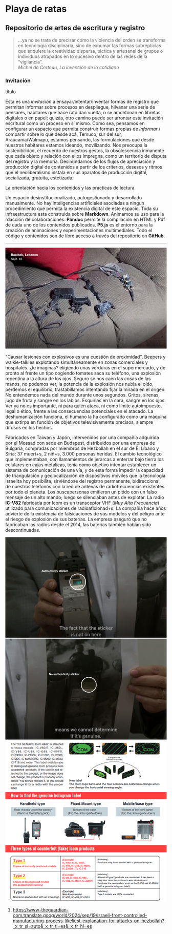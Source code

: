 # Playa de ratas
## Repositorio de artes de escritura y registro


<blockquote>
…ya no se trata de precisar cómo la violencia del orden se transforma en tecnología disciplinaria, sino de exhumar las formas subrepticias que adquiere la creatividad dispersa, táctica y artesanal de grupos o individuos atrapados en lo sucesivo dentro de las redes de la “vigilancia”.
<br/><cite>Michel de Certeau, La invención de lo cotidiano</cite>
</blockquote>
  

### Invitación

titulo

Esta es una _invitación_ a ensayar/intentar/inventar formas de registro que permitan informar sobre procesos en despliegue, hilvanar una serie de pensares, habitares que hace rato dan vuelta, o se amontonan en libretas, digitales o en papel; quizás, otro camino puede ser afrontar esta invitación escritural como un proceso en sí mismo. Como sea, pensamos en configurar un espacio que permita construir formas propias de _informar_ / compartir sobre lo que desde acá, Temuco, sur del sur, Araucanía/Walmapu, estamos pensando, las formulaciones que desde nuestros habitares estamos ideando, movilizando. Nos preocupa la sostenibilidad, el recuerdo de nuestros gestos, la obsolescencia inmanente que cada objeto y relación con ellos impregna, como un territorio de disputa del registro y la memoria. Desinundarnos de los flujos de apreciación y producción digital de contenidos a partir de los criterios, desesos y ritmos que el neoliberalismo instala en sus aparatos de producción digital, socializada, gratuita, estetizada.

La orientación hacia los contenidos y las practicas de lectura.

Un espacio desinstitucionalizado, autogestionado y desarrollado manualmente. No hay inteligencias artificiales asociadas a ningun procedimiento que permita la existencia digital de este espacio. Toda su infraestructura esta construida sobre **Markdown**. Animamos su uso para la rdacción de colaboraciones. **Pandoc** permite la compilación en HTML y Pdf de cada uno de los contenidos publicados. **P5.js** es el entorno para la creación de animaciones y experimentaciones multimediales. Todo el código y contenidos son de libre acceso a través del repositorio en **GitHub**.


---


![alt text](image.png)

"Causar lesiones con explosivos es una cuestión de proximidad". Beepers y walkie-talkies explotando  simultáneamente en zonas comerciales y hospitales. ¿te imaginas? eligiendo unas verduras en el supermercado, y de pronto al frente un tipo cogiendo tomates saca su teléfono, una explosión repentina a la altura de los ojos. Seguro se nos caen las cosas de las manos, no podemos ver, la potencia de la explosión nos nubla el oído, perdemos el equilibrio, trastabillamos intentando fijar la mirada en el origen. No entendemos nada del mundo durante unos segundos. Gritos, sirenas, jugo de fruta y sangre en los labios. Esquirlas en la cara, sangre en los ojos. Ver ya no es importante, ni para quién ataca, ni como límite autoimpuesto, legal o ético, frente a las consecuencias potenciales en el atacado. La deshumanización funciona, el humano la ha configurado como una máquina que extirpa en función de objetivos televisivamente precisos, siempre difusos en los hechos. 

Fabricados en Taiwan y Japón, intervenidos por una compañía adquirida por el Mossad con sede en Budapest, distribuidos por una empresa de Bulgaria, compradas por miembros de Hezbollah en el sur de El Líbano y  Siria;  37 muert+s, 2 niñ+s, 3.000 personas heridas. El cambio tecnológico que implementaban, con llamamientos de jerarcas a enterrar bajo tierra los celulares en cajas metálicas, tenía como objetivo intentar establecer un sistema de comunicación de una vía, y de esta forma impedir la capacidad de triangulación y geolocalización de dispositivos móviles que la tecnología israelita hoy posibilita, sirviéndose del registro  permanente, bidireccional, de nuestros teléfonos con la red de antenas de radiofrecuencias existentes por todo el planeta. Los buscapersonas emitieron un pitido con un falso mensaje de un alto mando; luego se silenciaban antes de explotar. La radio **IC-V82** fabricada por Icom es un transceptor VHF (_Muy Alta Frecuencia_) utilizado para comunicaciones de radioaficionad+s. La compañia hace años advierte de la existencia de falsicaciones de sus modelos y del peligro ante el riesgo de explosión de sus baterías. La empresa aseguró que no fabricaban las radios desde el 2014, las baterías también habían sido descontinuadas. 



![alt text](image-1.png)
![alt text](image-2.png)
![alt text](image-3.png)



1. https://www-theguardian-com.translate.goog/world/2024/sep/19/israeli-front-controlled-manufacturing-process-likeliest-explanation-for-attacks-on-hezbollah?_x_tr_sl=auto&_x_tr_tl=es&_x_tr_hl=es
